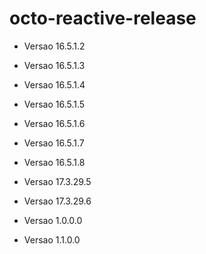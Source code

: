 # octo-reactive-release
- Versao 16.5.1.2
- Versao 16.5.1.3
- Versao 16.5.1.4
- Versao 16.5.1.5
- Versao 16.5.1.6

- Versao 16.5.1.7

- Versao 16.5.1.8

- Versao 17.3.29.5

- Versao 17.3.29.6

- Versao 1.0.0.0

- Versao 1.1.0.0
